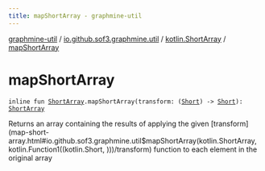 ```yaml
---
title: mapShortArray - graphmine-util
---
```


[graphmine-util](../../index.html) / [io.github.sof3.graphmine.util](../index.html) / [kotlin.ShortArray](index.html) / [mapShortArray](./map-short-array.html)

# mapShortArray

`inline fun `[`ShortArray`](https://kotlinlang.org/api/latest/jvm/stdlib/kotlin/-short-array/index.html)`.mapShortArray(transform: (`[`Short`](https://kotlinlang.org/api/latest/jvm/stdlib/kotlin/-short/index.html)`) -> `[`Short`](https://kotlinlang.org/api/latest/jvm/stdlib/kotlin/-short/index.html)`): `[`ShortArray`](https://kotlinlang.org/api/latest/jvm/stdlib/kotlin/-short-array/index.html)

Returns an array containing the results of applying the given [transform](map-short-array.html#io.github.sof3.graphmine.util$mapShortArray(kotlin.ShortArray, kotlin.Function1((kotlin.Short, )))/transform) function to each element in the
original array

